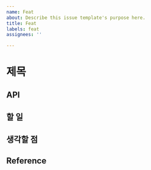 ```yaml
---
name: Feat
about: Describe this issue template's purpose here.
title: Feat
labels: feat
assignees: ''

---
```


# 제목

## API

## 할 일

## 생각할 점

## Reference
